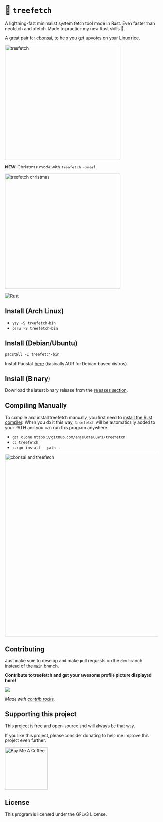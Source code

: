 # 🌳 `treefetch`

A lightning-fast minimalist system fetch tool made in Rust. Even faster than neofetch and pfetch. Made to practice my new Rust skills 🦀.

A great pair for [cbonsai](https://gitlab.com/jallbrit/cbonsai), to help you get upvotes on your Linux rice.

<img src="https://user-images.githubusercontent.com/39676098/145780007-f612ceff-7414-4bbe-af14-e2d48004ed9d.png" alt="treefetch" width=380px>

**NEW:** Christmas mode with `treefetch -xmas`!

<img src="https://user-images.githubusercontent.com/39676098/145915591-aff4cd4e-1792-4cac-b266-98575d6fa6b5.png" alt="treefetch christmas" width=380px>

![Rust](https://img.shields.io/badge/rust-%23000000.svg?style=for-the-badge&logo=rust&logoColor=white)

## Install (Arch Linux)

- `yay -S treefetch-bin`
- `paru -S treefetch-bin`

## Install (Debian/Ubuntu)

`pacstall -I treefetch-bin`

Install Pacstall [here](https://github.com/pacstall/pacstall) (basically AUR for Debian-based distros)

## Install (Binary)

Download the latest binary release from the [releases section](https://github.com/angelofallars/treefetch/releases).

## Compiling Manually

To compile and install treefetch manually, you first need to [install the Rust
compiler](https://www.rust-lang.org/tools/install). When you do it this way,
`treefetch` will be automatically added to your PATH and you can run this
program anywhere.

- `git clone https://github.com/angelofallars/treefetch`
- `cd treefetch`
- `cargo install --path .`

<img src="https://user-images.githubusercontent.com/39676098/145779840-59f1d0ef-7577-408c-a9fb-ce93b262c7df.png" alt="cbonsai and treefetch" width=600px>

## Contributing

Just make sure to develop and make pull requests on the `dev` branch instead of
the `main` branch.

**Contribute to treefetch and get your awesome profile picture displayed here!**

<a href="https://github.com/angelofallars/treefetch/graphs/contributors">
  <img src="https://contrib.rocks/image?repo=angelofallars/treefetch" />
</a>

*Made with [contrib.rocks](https://contrib.rocks).*

## Supporting this project

This project is free and open-source and will always be that way.

If you like this project, please consider donating to help me improve this project even further.

<a href="https://www.buymeacoffee.com/angelofallaria" target="_blank"><img src="https://cdn.buymeacoffee.com/buttons/default-orange.png" alt="Buy Me A Coffee" width="140"></a>

## License

This program is licensed under the GPLv3 License.
